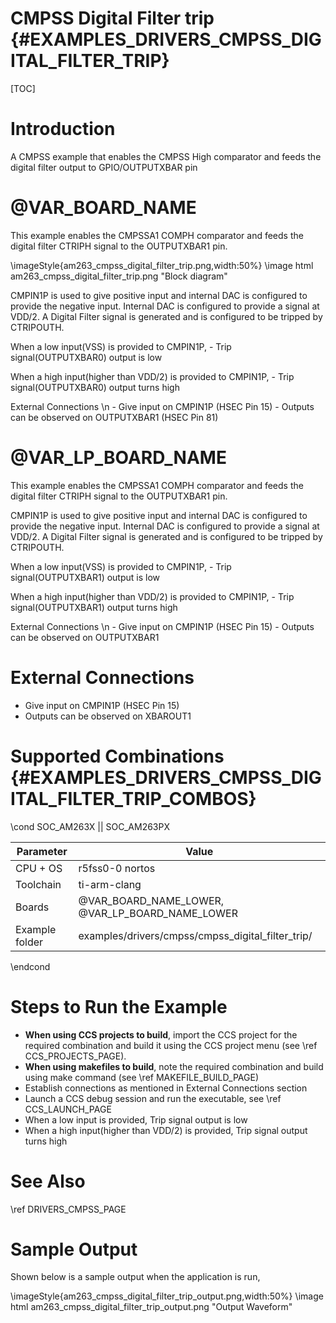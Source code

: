 # CMPSS Digital Filter trip {#EXAMPLES_DRIVERS_CMPSS_DIGITAL_FILTER_TRIP}

[TOC]

# Introduction


A CMPSS example that enables the CMPSS High comparator and feeds the
digital filter output to GPIO/OUTPUTXBAR pin

# @VAR_BOARD_NAME
This example enables the CMPSSA1 COMPH comparator and feeds the digital filter CTRIPH signal to the OUTPUTXBAR1 pin.

\imageStyle{am263_cmpss_digital_filter_trip.png,width:50%}
\image html am263_cmpss_digital_filter_trip.png "Block diagram"

CMPIN1P is used to give positive input and internal DAC is configured
to provide the negative input. Internal DAC is configured to provide a
signal at VDD/2. A Digital Filter signal is generated and is configured
to be tripped by CTRIPOUTH.

When a low input(VSS) is provided to CMPIN1P,
    - Trip signal(OUTPUTXBAR0) output is low

When a high input(higher than VDD/2) is provided to CMPIN1P,
    - Trip signal(OUTPUTXBAR0) output turns high

External Connections \n
    - Give input on CMPIN1P (HSEC Pin 15)
    - Outputs can be observed on OUTPUTXBAR1 (HSEC Pin 81)


# @VAR_LP_BOARD_NAME
This example enables the CMPSSA1 COMPH comparator and feeds the digital filter CTRIPH signal to the OUTPUTXBAR1 pin.

CMPIN1P is used to give positive input and internal DAC is configured
to provide the negative input. Internal DAC is configured to provide a
signal at VDD/2. A Digital Filter signal is generated and is configured
to be tripped by CTRIPOUTH.

When a low input(VSS) is provided to CMPIN1P,
    - Trip signal(OUTPUTXBAR1) output is low

When a high input(higher than VDD/2) is provided to CMPIN1P,
    - Trip signal(OUTPUTXBAR1) output turns high

External Connections \n
    - Give input on CMPIN1P (HSEC Pin 15)
    - Outputs can be observed on OUTPUTXBAR1

# External Connections
 - Give input on CMPIN1P (HSEC Pin 15)
 - Outputs can be observed on XBAROUT1


# Supported Combinations {#EXAMPLES_DRIVERS_CMPSS_DIGITAL_FILTER_TRIP_COMBOS}

\cond SOC_AM263X || SOC_AM263PX

 Parameter      | Value
 ---------------|-----------
 CPU + OS       | r5fss0-0 nortos
 Toolchain      | ti-arm-clang
 Boards         | @VAR_BOARD_NAME_LOWER, @VAR_LP_BOARD_NAME_LOWER
 Example folder | examples/drivers/cmpss/cmpss_digital_filter_trip/

\endcond

# Steps to Run the Example

- **When using CCS projects to build**, import the CCS project for the required combination
  and build it using the CCS project menu (see \ref CCS_PROJECTS_PAGE).
- **When using makefiles to build**, note the required combination and build using
  make command (see \ref MAKEFILE_BUILD_PAGE)
- Establish connections as mentioned in External Connections section
- Launch a CCS debug session and run the executable, see \ref CCS_LAUNCH_PAGE
- When a low input is provided, Trip signal output is low
- When a high input(higher than VDD/2) is provided, Trip signal output turns high

# See Also

\ref DRIVERS_CMPSS_PAGE

# Sample Output

Shown below is a sample output when the application is run,

\imageStyle{am263_cmpss_digital_filter_trip_output.png,width:50%}
\image html am263_cmpss_digital_filter_trip_output.png "Output Waveform"

